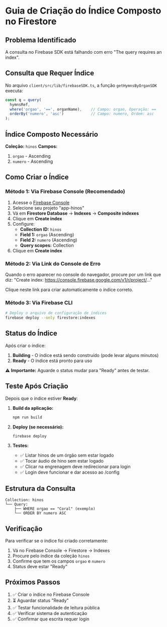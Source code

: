 # Guia de Criação do Índice Composto no Firestore

## Problema Identificado
A consulta no Firebase SDK está falhando com erro "The query requires an index".

## Consulta que Requer Índice
No arquivo `client/src/lib/firebaseSDK.ts`, a função `getHymnsByOrganSDK` executa:

```javascript
const q = query(
  hymnsRef,
  where('orgao', '==', organName),    // Campo: orgao, Operação: ==
  orderBy('numero', 'asc')            // Campo: numero, Ordem: asc
);
```

## Índice Composto Necessário

**Coleção:** `hinos`
**Campos:**
1. `orgao` - Ascending
2. `numero` - Ascending

## Como Criar o Índice

### Método 1: Via Firebase Console (Recomendado)
1. Acesse o [Firebase Console](https://console.firebase.google.com/)
2. Selecione seu projeto "app-hinos"
3. Vá em **Firestore Database** → **Indexes** → **Composite indexes**
4. Clique em **Create index**
5. Configure:
   - **Collection ID:** `hinos`
   - **Field 1:** `orgao` (Ascending)
   - **Field 2:** `numero` (Ascending)
   - **Query scopes:** Collection
6. Clique em **Create index**

### Método 2: Via Link do Console de Erro
Quando o erro aparecer no console do navegador, procure por um link que diz:
"Create index: https://console.firebase.google.com/v1/r/project/..."

Clique neste link para criar automaticamente o índice correto.

### Método 3: Via Firebase CLI
```bash
# Deploy o arquivo de configuração de índices
firebase deploy --only firestore:indexes
```

## Status do Índice
Após criar o índice:
1. **Building** - O índice está sendo construído (pode levar alguns minutos)
2. **Ready** - O índice está pronto para uso

⚠️ **Importante:** Aguarde o status mudar para "Ready" antes de testar.

## Teste Após Criação
Depois que o índice estiver **Ready**:

1. **Build da aplicação:**
   ```bash
   npm run build
   ```

2. **Deploy (se necessário):**
   ```bash
   firebase deploy
   ```

3. **Testes:**
   - ✅ Listar hinos de um órgão sem estar logado
   - ✅ Tocar áudio de hino sem estar logado  
   - ✅ Clicar na engrenagem deve redirecionar para login
   - ✅ Login deve funcionar e dar acesso ao /config

## Estrutura da Consulta
```
Collection: hinos
└── Query: 
    ├── WHERE orgao == "Coral" (exemplo)
    └── ORDER BY numero ASC
```

## Verificação
Para verificar se o índice foi criado corretamente:
1. Vá no Firebase Console → Firestore → Indexes
2. Procure pelo índice da coleção `hinos`
3. Confirme que tem os campos `orgao` e `numero`
4. Status deve estar "Ready"

## Próximos Passos
1. ✅ Criar o índice no Firebase Console
2. ⏳ Aguardar status "Ready" 
3. ✅ Testar funcionalidade de leitura pública
4. ✅ Verificar sistema de autenticação
5. ✅ Confirmar que escrita requer login